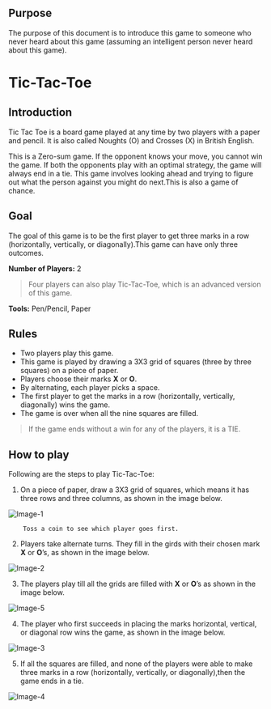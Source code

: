 

## Purpose

The purpose of this document is to introduce this game to someone who never heard about this game (assuming an intelligent person never heard about this game).

# Tic-Tac-Toe

## Introduction

Tic Tac Toe is a board game played at any time by two players with a paper and pencil. It is also called Noughts (O) and Crosses (X) in British English.

This is a Zero-sum game. If the opponent knows your move, you cannot win the game. If both the opponents play with an optimal strategy, the game will always end in a tie. This game involves looking ahead and trying to figure out what the person against you might do next.This is also a game of chance.

## Goal

The goal of this game is to be the first player to get three marks in a row (horizontally, vertically, or diagonally).This game can have only three outcomes.

**Number of Players:** 2

> Four players can also play Tic-Tac-Toe, which is an advanced version of this game.

**Tools:** Pen/Pencil, Paper

## Rules

* Two players play this game.
* This game is played by drawing a 3X3 grid of squares (three by three squares) on a piece of paper.
* Players choose their marks **X** or **O**.
* By alternating, each player picks a space.
* The first player to get the marks in a row (horizontally, vertically, diagonally) wins the game.
* The game is over when all the nine squares are filled.

>If the game ends without a win for any of the players, it is a TIE.

## How to play

Following are the steps to play Tic-Tac-Toe:

1. On a piece of paper, draw a 3X3 grid of squares, which means it has three rows and three columns, as shown in the image below.

 ![Image-1](https://user-images.githubusercontent.com/66926406/85435901-059c8e00-b53d-11ea-98c5-1f5838ff407f.png)

        Toss a coin to see which player goes first.

2. Players take alternate turns. They fill in the girds with their chosen mark **X** or **O**’s, as shown in the image below.

 ![Image-2](https://user-images.githubusercontent.com/66926406/85435999-2b299780-b53d-11ea-8e52-5efa34d398c8.png)

3. The players play till all the grids are filled with  **X** or **O**’s as shown in the image below.

  ![Image-5](https://user-images.githubusercontent.com/66926406/85435284-126cb200-b53c-11ea-8449-1fe8744ca439.png)


4. The player who first succeeds in placing the marks horizontal, vertical, or diagonal row wins the game, as shown in the image below.

 ![Image-3](https://user-images.githubusercontent.com/66926406/85436092-56ac8200-b53d-11ea-92bc-106284c53c6d.png)

5. If all the squares are filled, and none of the players were able to make three marks in a row (horizontally, vertically, or diagonally),then the game ends in a tie.

 ![Image-4](https://user-images.githubusercontent.com/66926406/85435766-cff7a500-b53c-11ea-82a9-91a4f8223a33.png)
